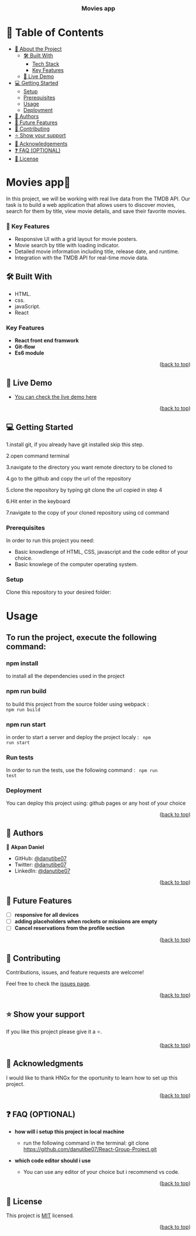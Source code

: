 <a name="readme-top"></a>

<div align="center">

  <br/>

  <h3><b>Movies app</b></h3>

</div>

# 📗 Table of Contents

- [📖 About the Project](#about-project)
  - [🛠 Built With](#built-with)
    - [Tech Stack](#tech-stack)
    - [Key Features](#key-features)
  - [🚀 Live Demo](#live-demo)
- [💻 Getting Started](#getting-started)
  - [Setup](#setup)
  - [Prerequisites](#prerequisites)
  - [Usage](#usage)
  - [Deployment](#triangular_flag_on_post-deployment)
- [👥 Authors](#authors)
- [🔭 Future Features](#future-features)
- [🤝 Contributing](#contributing)
- [⭐️ Show your support](#support)
- [🙏 Acknowledgements](#acknowledgements)
- [❓ FAQ (OPTIONAL)](#faq)
- [📝 License](#license)

# Movies app📖 <a name="about-project"></a>

In this project, we will be working with real live data from the TMDB API. Our task is to build a web application that allows users to discover movies, search for them by title, view movie details, and save their favorite movies.

### 📌 Key Features <a name="key-features"></a>

- Responsive UI with a grid layout for movie posters.
- Movie search by title with loading indicator.
- Detailed movie information including title, release date, and runtime.
- Integration with the TMDB API for real-time movie data.


## 🛠 Built With <a name="built-with"></a>

- HTML.
- css.
- javaScript.
- React

### Key Features <a name="key-features"></a>

- **React front end framwork**
- **Git-flow**
- **Es6 module**

<p align="right">(<a href="#readme-top">back to top</a>)</p>

 ## 🚀 Live Demo <a name="live-demo"></a>

- [You can check the live demo here](https://hngx-movieapp-5tho.vercel.app/)

<p align="right">(<a href="#readme-top">back to top</a>)</p>

## 💻 Getting Started <a name="getting-started"></a>

1.install git, if you already have git installed skip this step.

2.open command terminal

3.navigate to the directory you want remote directory to be cloned to

4.go to the github and copy the url of the repository

5.clone the repository by typing git clone the url copied in step 4

6.Hit enter in the keyboard

7.navigate to the copy of your cloned repository using cd command

### Prerequisites

In order to run this project you need:

- Basic knowdlenge of HTML, CSS, javascript and the code editor of your choice.
- Basic knowlege of the computer operating system.

### Setup <a name="setup"></a>

Clone this repository to your desired folder:

# Usage <a name="usage"></a>

## To run the project, execute the following command:

### npm install

to install all the dependencies used in the project

### npm run build

to build this project from the source folder using webpack : <code> npm run build </code>

### npm run start

in order to start a server and deploy the project localy : <code> npm run start </code>

### Run tests

In order to run the tests, use the following command : <code> npm run test </code>

### Deployment <a name="triangular_flag_on_post-deployment"></a>

You can deploy this project using: github pages or any host of your choice

<p align="right">(<a href="#readme-top">back to top</a>)</p>

## 👥 Authors <a name="authors"></a>

👤 **Akpan Daniel**

- GitHub: [@danutibe07](https://github.com/danutibe07)
- Twitter: [@danutibe07](https://twitter.com/Danielutibe07?t=2kvKPTZQ7IGCw2FugE9xCQ&s=09)
- LinkedIn: [@danutibe07](https://www.linkedin.com/in/akpan-daniel-785888215/)

<p align="right">(<a href="#readme-top">back to top</a>)</p>

## 🔭 Future Features <a name="future-features"></a>

- [ ] **responsive for all devices**
- [ ] **adding placeholders when rockets or missions are empty**
- [ ] **Cancel reservations from the profile section**

<p align="right">(<a href="#readme-top">back to top</a>)</p>

## 🤝 Contributing <a name="contributing"></a>

Contributions, issues, and feature requests are welcome!

Feel free to check the [issues page](../../issues/).

<p align="right">(<a href="#readme-top">back to top</a>)</p>

## ⭐️ Show your support <a name="support"></a>

If you like this project please give it a ⭐️.

<p align="right">(<a href="#readme-top">back to top</a>)</p>

## 🙏 Acknowledgments <a name="acknowledgements"></a>

I would like to thank HNGx for the oportunity to learn how to set up this project.

<p align="right">(<a href="#readme-top">back to top</a>)</p>

## ❓ FAQ (OPTIONAL) <a name="faq"></a>

- **how will i setup this project in local machine**

  - run the following command in the terminal: git clone https://github.com/danutibe07/React-Group-Project.git

- **which code editor should i use**

  - You can use any editor of your choice but i recommend vs code.

<p align="right">(<a href="#readme-top">back to top</a>)</p>

## 📝 License <a name="license"></a>

This project is [MIT](./LICENSE) licensed.

<p align="right">(<a href="#readme-top">back to top</a>)</p>
